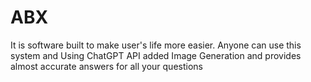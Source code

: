 # ABX
It is software built to make user's life more easier.
Anyone can use this system and Using ChatGPT API added Image Generation and 
provides almost accurate answers for all your questions 
